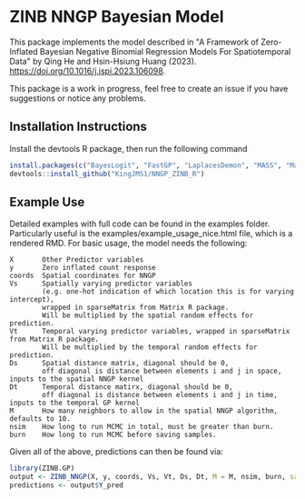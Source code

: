 # ZINB NNGP Bayesian Model

This package implements the model described in "A Framework of Zero-Inflated Bayesian Negative
Binomial Regression Models For Spatiotemporal Data" by Qing He and Hsin-Hsiung Huang (2023). https://doi.org/10.1016/j.jspi.2023.106098. 

This package is a work in progress, feel free to create an issue if you have suggestions or notice any problems.

## Installation Instructions
Install the devtools R package, then run the following command
```r
install.packages(c("BayesLogit", "FastGP", "LaplacesDemon", "MASS", "Matrix", "msm", "mvtnorm", "spNNGP"))
devtools::install_github("KingJMS1/NNGP_ZINB_R")
```

## Example Use
Detailed examples with full code can be found in the examples folder. Particularly useful is the examples/example_usage_nice.html file, which is a rendered RMD. For basic usage, the model needs the following:

```
X       Other Predictor variables
y       Zero inflated count response
coords  Spatial coordinates for NNGP
Vs      Spatially varying predictor variables 
        (e.g. one-hot indication of which location this is for varying intercept), 
        wrapped in sparseMatrix from Matrix R package. 
        Will be multiplied by the spatial random effects for prediction.
Vt      Temporal varying predictor variables, wrapped in sparseMatrix from Matrix R package. 
        Will be multiplied by the temporal random effects for prediction.
Ds      Spatial distance matrix, diagonal should be 0, 
        off diagonal is distance between elements i and j in space, inputs to the spatial NNGP kernel
Dt      Temporal distance matirx, diagonal should be 0, 
        off diagonal is distance between elements i and j in time, inputs to the temporal GP kernel
M       How many neighbors to allow in the spatial NNGP algorithm, defaults to 10.
nsim    How long to run MCMC in total, must be greater than burn.
burn    How long to run MCMC before saving samples.
```

Given all of the above, predictions can then be found via:
```r
library(ZINB.GP)
output <- ZINB_NNGP(X, y, coords, Vs, Vt, Ds, Dt, M = M, nsim, burn, save_ypred = TRUE)
predictions <- output$Y_pred
```